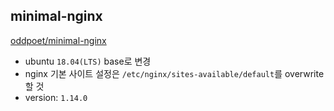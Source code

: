 ## minimal-nginx



[oddpoet/minimal-nginx](https://hub.docker.com/r/oddpoet/minimal-nginx/)

- ubuntu `18.04(LTS)` base로 변경
- nginx 기본 사이트 설정은 `/etc/nginx/sites-available/default`를 overwrite할 것
- version: `1.14.0`
